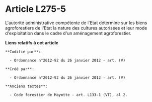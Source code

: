 # Article L275-5

L'autorité administrative compétente de l'Etat détermine sur les biens agroforestiers de l'Etat la nature des cultures
autorisées et leur mode d'exploitation dans le cadre d'un aménagement agroforestier.

**Liens relatifs à cet article**

	**Codifié par**:

	  - Ordonnance n°2012-92 du 26 janvier 2012 - art. (V)

	**Créé par**:

	  - Ordonnance n°2012-92 du 26 janvier 2012 - art. (V)

	**Anciens textes**:

	  - Code forestier de Mayotte - art. L133-1 (VT), al 2.
